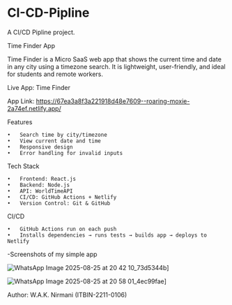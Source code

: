 # CI-CD-Pipline
A CI/CD Pipline project.

Time Finder App

Time Finder is a Micro SaaS web app that shows the current time and date in any city using a timezone search. It is lightweight, user-friendly, and ideal for students and remote workers.

 Live App: Time Finder
 
 App Link: https://67ea3a8f3a221918d48e7609--roaring-moxie-2a74ef.netlify.app/


 Features
 
	•	Search time by city/timezone
	•	View current date and time
	•	Responsive design
	•	Error handling for invalid inputs


 Tech Stack
 
	•	Frontend: React.js
	•	Backend: Node.js
	•	API: WorldTimeAPI
	•	CI/CD: GitHub Actions + Netlify
	•	Version Control: Git & GitHub


 CI/CD
 
	•	GitHub Actions run on each push
	•	Installs dependencies → runs tests → builds app → deploys to Netlify

-Screenshots of my simple app

![WhatsApp Image 2025-08-25 at 20 42 10_73d5344b](https://github.com/user-attachments/assets/c2dfcf99-bc69-4540-afaf-17e8d9f4c374)]

![WhatsApp Image 2025-08-25 at 20 58 01_4ec99fae](https://github.com/user-attachments/assets/92d91ef6-40e5-41d0-8e4b-6fb2b073b799)]



 Author: W.A.K. Nirmani (ITBIN-2211-0106)
